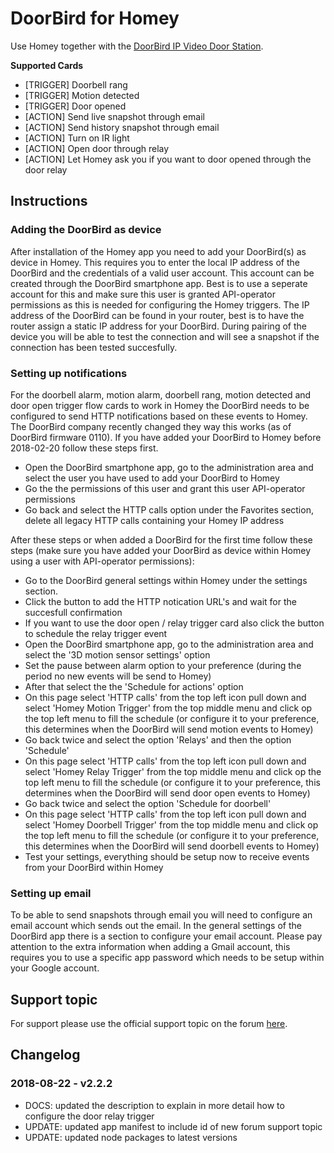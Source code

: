# DoorBird for Homey
Use Homey together with the [DoorBird IP Video Door Station](https://www.doorbird.com/).

**Supported Cards**
- [TRIGGER] Doorbell rang
- [TRIGGER] Motion detected
- [TRIGGER] Door opened
- [ACTION] Send live snapshot through email
- [ACTION] Send history snapshot through email
- [ACTION] Turn on IR light
- [ACTION] Open door through relay
- [ACTION] Let Homey ask you if you want to door opened through the door relay

## Instructions
### Adding the DoorBird as device
After installation of the Homey app you need to add your DoorBird(s) as device in Homey. This requires you to enter the local IP address of the DoorBird and the credentials of a valid user account. This account can be created through the DoorBird smartphone app. Best is to use a seperate account for this and make sure this user is granted API-operator permissions as this is needed for configuring the Homey triggers. The IP address of the DoorBird can be found in your router, best is to have the router assign a static IP address for your DoorBird. During pairing of the device you will be able to test the connection and will see a snapshot if the connection has been tested succesfully.

### Setting up notifications
For the doorbell alarm, motion alarm, doorbell rang, motion detected and door open trigger flow cards to work in Homey the DoorBird needs to be configured to send HTTP notifications based on these events to Homey. The DoorBird company recently changed they way this works (as of DoorBird firmware 0110). If you have added your DoorBird to Homey before 2018-02-20 follow these steps first.
- Open the DoorBird smartphone app, go to the administration area and select the user you have used to add your DoorBird to Homey
- Go the the permissions of this user and grant this user API-operator permissions
- Go back and select the HTTP calls option under the Favorites section, delete all legacy HTTP calls containing your Homey IP address

After these steps or when added a DoorBird for the first time follow these steps (make sure you have added your DoorBird as device within Homey using a user with API-operator permissions):
- Go to the DoorBird general settings within Homey under the settings section.
- Click the button to add the HTTP notication URL's and wait for the succesfull confirmation
- If you want to use the door open  / relay trigger card also click the button to schedule the relay trigger event
- Open the DoorBird smartphone app, go to the administration area and select the '3D motion sensor settings' option
- Set the pause between alarm option to your preference (during the period no new events will be send to Homey)
- After that select the the 'Schedule for actions' option
- On this page select 'HTTP calls' from the top left icon pull down and select 'Homey Motion Trigger' from the top middle menu and click op the top left menu to fill the schedule (or configure it to your preference, this determines when the DoorBird will send motion events to Homey)
- Go back twice and select the option 'Relays' and then the option 'Schedule'
- On this page select 'HTTP calls' from the top left icon pull down and select 'Homey Relay Trigger' from the top middle menu and click op the top left menu to fill the schedule (or configure it to your preference, this determines when the DoorBird will send door open events to Homey)
- Go back twice and select the option 'Schedule for doorbell'
- On this page select 'HTTP calls' from the top left icon pull down and select 'Homey Doorbell Trigger' from the top middle menu and click op the top left menu to fill the schedule (or configure it to your preference, this determines when the DoorBird will send doorbell events to Homey)
- Test your settings, everything should be setup now to receive events from your DoorBird within Homey

### Setting up email
To be able to send snapshots through email you will need to configure an email account which sends out the email. In the general settings of the DoorBird app there is a section to configure your email account. Please pay attention to the extra information when adding a Gmail account, this requires you to use a specific app password which needs to be setup within your Google account.

## Support topic
For support please use the official support topic on the forum [here](https://community.athom.com/t/115).

## Changelog
### 2018-08-22 - v2.2.2
* DOCS: updated the description to explain in more detail how to configure the door relay trigger
* UPDATE: updated app manifest to include id of new forum support topic
* UPDATE: updated node packages to latest versions
